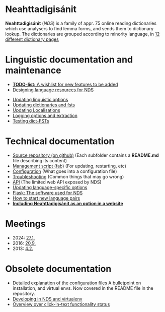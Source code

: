 # Neahttadigisánit

**Neahttadigisánit** (_NDS_) is a family of appr. 75 online reading dictionaries which use
analysers to find lemma forms, and sends them to dictionary lookup. The dictionaries are grouped
according to minority language, in [12 different dictionary pages](nds/NeahttadigisanitLanguagePairs.html)


# Linguistic documentation and maintenance

* [**TODO-list:** A wishlist for new features to be added](NewFeatures.html)
* [Designing language resources for NDS](nds/DesigningResources.html)
<!-- * [Moving language pairs](nds/NDSMovingLanguagePairs.html) -->
* [Updating linguistic options](nds/NDSLinguisticSettings.html)
* [Updating dictionaries and fsts](nds/NDSUpdatingDictionaries.html)
* [Updating Localisations](nds/NDSLocalisations.html)
* [Logging options and extraction](nds/LogExtraction.html)
* [Testing dict-FSTs ](TestingDictFST.html)


# Technical documentation

* [Source repository (on github)](https://github.com/giellatekno/neahttadigisanit) (Each subfolder contains a **README.md** file describing its content)
* [Management script (fab)](nds/fab.html) (For updating, restarting, etc)
* [Configuration](nds/NDSConfiguration.md) (What goes into a configuration file)
* [Troubleshooting](nds/NDSTroubleshooting.html) (Common things that may go wrong)
* [API](nds/API.html) (The limited web API exposed by NDS)
* [Updating language-specific options](nds/NDSLinguisticSettings.html)
* [Flask: The software used for NDS](nds/FlaskSoftware.html)
* [How to start new language pairs](nds/StartingNewLanguagePairs.html)
* [**Including Neahttadigisánit as an option in a website**](nds/AddingNDSPluginToOtherSites.html)






# Meetings

* 2024: [27.1.](nds/referat/240127.html)
* 2016: [20.9.](nds/referat/160920.html) 
* 2013: [4.2.](nds/referat/130204.html) 


# Obsolete documentation

* [Detailed explanation of the configuration files](nds/ConfigFiles.html) A bulletpoint on installation, and virtual envs. Now covered in the README file in the repository.
* [Developing in NDS and virtualenv](nds/NDSDeveloping.html)
* [Overview over click-in-text functionality status](nds/NDSProjectsInBrowsersStatistics.html)

